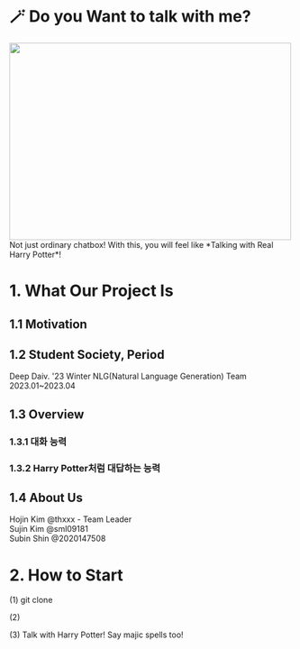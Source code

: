 # 🪄 Do you Want to talk with me?
<img src="https://cdn.britannica.com/81/152981-050-7891A7CF/Daniel-Radcliffe-Harry-Potter-and-the-Philosophers.jpg" width="500" height="350"/>
<br>Not just ordinary chatbox! With this, you will feel like *Talking with Real Harry Potter*!

# 1. What Our Project Is
## 1.1 Motivation


## 1.2 Student Society, Period
Deep Daiv. '23 Winter NLG(Natural Language Generation) Team<br>
2023.01~2023.04

## 1.3 Overview
### 1.3.1 대화 능력
### 1.3.2 Harry Potter처럼 대답하는 능력

## 1.4 About Us
Hojin Kim @thxxx - Team Leader<br>
Sujin Kim @sml09181<br>
Subin Shin @2020147508<br>

# 2. How to Start
(1) git clone 

(2) 

(3) Talk with Harry Potter! Say majic spells too!
